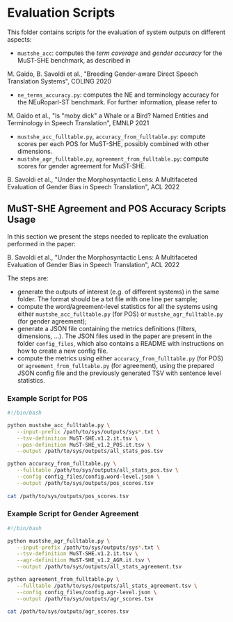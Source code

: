 # Evaluation Scripts

This folder contains scripts for the evaluation of system outputs
on different aspects:

 - `mustshe_acc`: computes the _term coverage_ and _gender accuracy_
   for the MuST-SHE benchmark, as described in

M. Gaido, B. Savoldi et al., "Breeding Gender-aware Direct Speech Translation Systems", COLING 2020

 - `ne_terms_accuracy.py`: computes the NE and terminology accuracy
   for the NEuRoparl-ST benchmark. For further information, please refer to

M. Gaido et al., "Is "moby dick" a Whale or a Bird? Named Entities and Terminology in Speech Translation", EMNLP 2021

 - `mustshe_acc_fulltable.py`, `accuracy_from_fulltable.py`:
   compute scores per each POS for MuST-SHE, possibly combined with other dimensions.
 - `mustshe_agr_fulltable.py`, `agreement_from_fulltable.py`:
   compute scores for gender agreement for MuST-SHE.

B. Savoldi et al., "Under the Morphosyntactic Lens: A Multifaceted Evaluation of Gender Bias in Speech Translation", ACL 2022


## MuST-SHE Agreement and POS Accuracy Scripts Usage

In this section we present the steps needed to replicate the evaluation performed in the paper:

B. Savoldi et al., "Under the Morphosyntactic Lens: A Multifaceted Evaluation of Gender Bias in Speech Translation", ACL 2022

The steps are:
 - generate the outputs of interest (e.g. of different systems) in the same folder.
   The format should be a txt file with one line per sample;
 - compute the word/agreement-level statistics for all the systems using either `mustshe_acc_fulltable.py` (for POS)
   or `mustshe_agr_fulltable.py` (for gender agreement);
 - generate a JSON file containing the metrics definitions (filters, dimensions, ...).
   The JSON files used in the paper are present in the folder `config_files`, which also
   contains a README with instructions on how to create a new config file.
 - compute the metrics using either `accuracy_from_fulltable.py` (for POS) or
   `agreement_from_fulltable.py` (for agreement), using the prepared JSON config file
   and the previously generated TSV with sentence level statistics.

### Example Script for POS

```bash
#!/bin/bash

python mustshe_acc_fulltable.py \
   --input-prefix /path/to/sys/outputs/sys*.txt \
   --tsv-definition MuST-SHE.v1.2.it.tsv \
   --pos-definition MuST-SHE_v1.2_POS.it.tsv \
   --output /path/to/sys/outputs/all_stats_pos.tsv

python accuracy_from_fulltable.py \
   --fulltable /path/to/sys/outputs/all_stats_pos.tsv \
   --config config_files/config.word-level.json \
   --output /path/to/sys/outputs/pos_scores.tsv
   
cat /path/to/sys/outputs/pos_scores.tsv
```

### Example Script for Gender Agreement

```bash
#!/bin/bash

python mustshe_agr_fulltable.py \
   --input-prefix /path/to/sys/outputs/sys*.txt \
   --tsv-definition MuST-SHE.v1.2.it.tsv \
   --agr-definition MuST-SHE_v1.2_AGR.it.tsv \
   --output /path/to/sys/outputs/all_stats_agreement.tsv

python agreement_from_fulltable.py \
   --fulltable /path/to/sys/outputs/all_stats_agreement.tsv \
   --config config_files/config.agr-level.json \
   --output /path/to/sys/outputs/agr_scores.tsv
   
cat /path/to/sys/outputs/agr_scores.tsv
```


